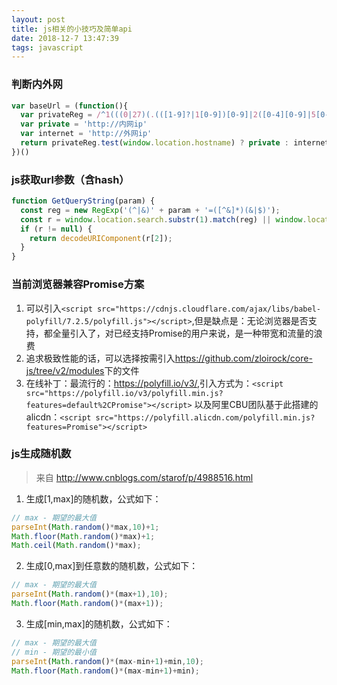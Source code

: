 ```yaml
---
layout: post
title: js相关的小技巧及简单api
date: 2018-12-7 13:47:39
tags: javascript
---
```


### 判断内外网
```javascript
var baseUrl = (function(){
  var privateReg = /^1(((0|27)(.(([1-9]?|1[0-9])[0-9]|2([0-4][0-9]|5[0-5])))|(72.(1[6-9]|2[0-9]|3[01])|92.168))(.(([1-9]?|1[0-9])[0-9]|2([0-4][0-9]|5[0-5]))){2})$/
  var private = 'http://内网ip'
  var internet = 'http://外网ip'
  return privateReg.test(window.location.hostname) ? private : internet
})()
```

### js获取url参数（含hash）
```javascript
function GetQueryString(param) {
  const reg = new RegExp('(^|&)' + param + '=([^&]*)(&|$)');
  const r = window.location.search.substr(1).match(reg) || window.location.hash.substring((window.location.hash.search(/\?/)) + 1).match(reg);
  if (r != null) {
    return decodeURIComponent(r[2]);
  }
}
```

### 当前浏览器兼容Promise方案
  1. 可以引入`<script src="https://cdnjs.cloudflare.com/ajax/libs/babel-polyfill/7.2.5/polyfill.js"></script>`,但是缺点是：无论浏览器是否支持，都全量引入了，对已经支持Promise的用户来说，是一种带宽和流量的浪费
  2. 追求极致性能的话，可以选择按需引入<https://github.com/zloirock/core-js/tree/v2/modules>下的文件
  3. 在线补丁：最流行的：<https://polyfill.io/v3/>,引入方式为：`<script src="https://polyfill.io/v3/polyfill.min.js?features=default%2CPromise"></script>` 以及阿里CBU团队基于此搭建的alicdn：`<script src="https://polyfill.alicdn.com/polyfill.min.js?features=Promise"></script>`

### js生成随机数
> 来自 http://www.cnblogs.com/starof/p/4988516.html
  1. 生成[1,max]的随机数，公式如下：
  ```javascript
  // max - 期望的最大值
  parseInt(Math.random()*max,10)+1;
  Math.floor(Math.random()*max)+1;
  Math.ceil(Math.random()*max);
  ```
  2. 生成[0,max]到任意数的随机数，公式如下：
  ```javascript
  // max - 期望的最大值
  parseInt(Math.random()*(max+1),10);
  Math.floor(Math.random()*(max+1));
  ```
  3. 生成[min,max]的随机数，公式如下：
  ```javascript
  // max - 期望的最大值
  // min - 期望的最小值
  parseInt(Math.random()*(max-min+1)+min,10);
  Math.floor(Math.random()*(max-min+1)+min);
  ```